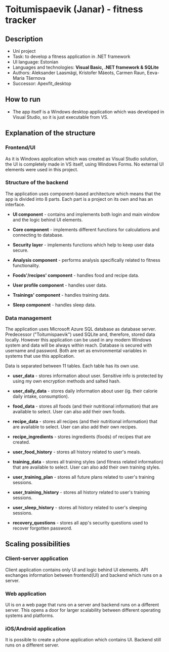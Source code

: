 # Toitumispaevik (Janar) - fitness tracker 

## Description

* Uni project
* Task: to develop a fitness application in .NET framework 
* UI language: Estonian
* Languages and technologies: **Visual Basic, .NET framework & SQLite**
* Authors: Aleksander Laasmägi, Kristofer Mäeots, Carmen Raun, Eeva-Maria Tšernova
* Successor: Apexfit_desktop

## How to run

* The app itself is a Windows desktop application which was developed in Visual Studio, so it is just executable from VS.

## Explanation of the structure

### Frontend/UI
As it is Windows application which was created as Visual Studio solution, the UI is completely made in VS itself, using Windows Forms.
No external UI elements were used in this project. 

### Structure of the backend
The application uses component-based architecture which means that the app is divided into 8 parts. Each part is a project on its own and has an interface.

* **UI component** - contains and implements both login and main window and the logic behind UI elements.

* **Core component** - implements different functions for calculations and connecting to database.

* **Security layer** - implements functions which help to keep user data secure.

* **Analysis component** - performs analysis specifically related to fitness functionality.

* **Foods'/recipes' component** - handles food and recipe data. 

* **User profile component** - handles user data.

* **Trainings' component** - handles training data.

* **Sleep component** - handles sleep data.

### Data management
The application uses Microsoft Azure SQL database as database server. Predecessor ("Toitumispaevik") used SQLite and, therefore, stored data locally. However this application can be used in any modern Windows system and data will be always within reach.
Database is secured with username and password. Both are set as environmental variables in systems that use this application.

Data is separated between 11 tables. Each table has its own use.

* **user_data** - stores information about user. Sensitive info is protected by using my own encryption methods and salted hash.

* **user_daily_data** - stores daily information about user (ig. their calorie daily intake, consumption).

* **food_data** - stores all foods (and their nutritional information) that are available to select. User can also add their own foods.

* **recipe_data** - stores all recipes (and their nutritional information) that are available to select. User can also add their own recipes.

* **recipe_ingredients** - stores ingredients (foods) of recipes that are created.

* **user_food_history** - stores all history related to user's meals.

* **training_data** - stores all training styles (and fitness related information) that are available to select. User can also add their own training styles.

* **user_training_plan** - stores all future plans related to user's training sessions.

* **user_training_history** - stores all history related to user's training sessions.

* **user_sleep_history** - stores all history related to user's sleeping sessions.

* **recovery_questions** - stores all app's security questions used to recover forgotten password.

## Scaling possibilities

### Client-server application
Client application contains only UI and logic behind UI elements. API exchanges information between frontend(UI) and backend which runs on a server.

### Web application
UI is on a web page that runs on a server and backend runs on a different server. This opens a door for larger scalability between different operating systems and platforms.

### iOS/Android application
It is possible to create a phone application which contains UI. Backend still runs on a different server.
